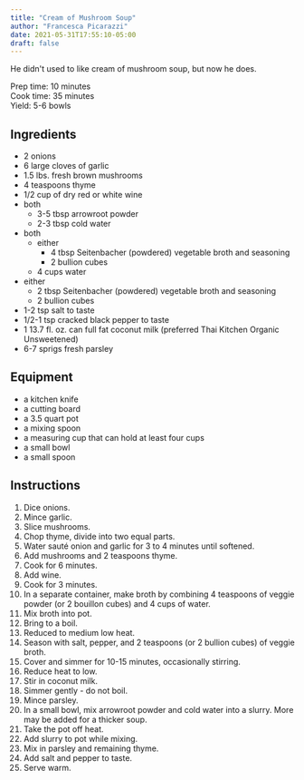 ```yaml
---
title: "Cream of Mushroom Soup"
author: "Francesca Picarazzi"
date: 2021-05-31T17:55:10-05:00
draft: false
---
```


He didn't used to like cream of mushroom soup, but now he does.

Prep time: 10 minutes  
Cook time: 35 minutes  
Yield: 5-6 bowls

## Ingredients

- 2 onions
- 6 large cloves of garlic
- 1.5 lbs. fresh brown mushrooms
- 4 teaspoons thyme
- 1/2 cup of dry red or white wine
- both
  - 3-5 tbsp arrowroot powder
  - 2-3 tbsp cold water
- both
  - either
    - 4 tbsp Seitenbacher (powdered) vegetable broth and seasoning
    - 2 bullion cubes
  - 4 cups water
- either
  - 2 tbsp Seitenbacher (powdered) vegetable broth and seasoning
  - 2 bullion cubes
- 1-2 tsp salt to taste
- 1/2-1 tsp cracked black pepper to taste
- 1 13.7 fl. oz. can full fat coconut milk (preferred Thai Kitchen Organic Unsweetened)
- 6-7 sprigs fresh parsley

## Equipment

- a kitchen knife
- a cutting board
- a 3.5 quart pot
- a mixing spoon
- a measuring cup that can hold at least four cups 
- a small bowl
- a small spoon

## Instructions

1. Dice onions.
2. Mince garlic.
3. Slice mushrooms.
4. Chop thyme, divide into two equal parts.
3. Water sauté onion and garlic for 3 to 4 minutes until softened.
1. Add mushrooms and 2 teaspoons thyme.
1. Cook for 6 minutes.
1. Add wine.
1. Cook for 3 minutes.
1. In a separate container, make broth by combining 4 teaspoons of veggie powder (or 2 bouillon cubes) and 4 cups of water.
1. Mix broth into pot.
1. Bring to a boil.
1. Reduced to medium low heat.
1. Season with salt, pepper, and 2 teaspoons (or 2 bullion cubes) of veggie broth.
1. Cover and simmer for 10-15 minutes, occasionally stirring.
1. Reduce heat to low.
1. Stir in coconut milk.
1. Simmer gently - do not boil.
1. Mince parsley.
1. In a small bowl, mix arrowroot powder and cold water into a slurry. More may be added for a thicker soup.
1. Take the pot off heat.
1. Add slurry to pot while mixing.
1. Mix in parsley and remaining thyme.
1. Add salt and pepper to taste.
1. Serve warm.